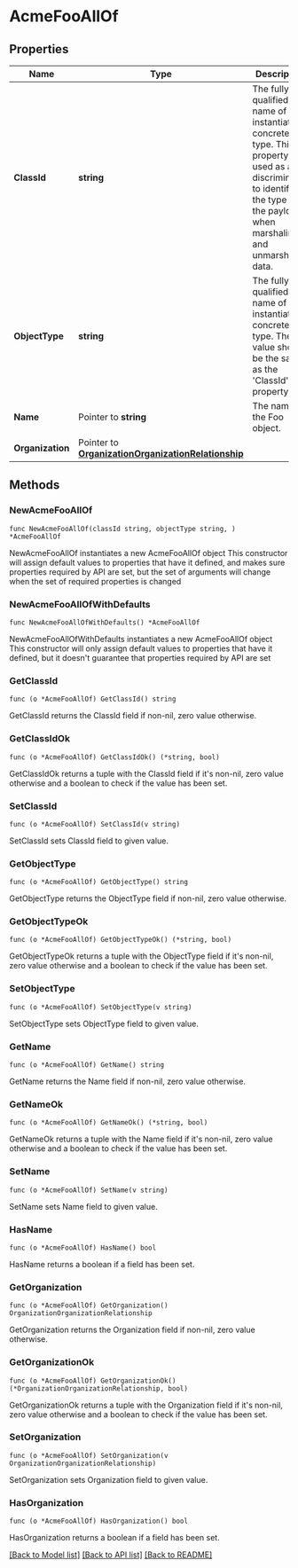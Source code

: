 # AcmeFooAllOf

## Properties

Name | Type | Description | Notes
------------ | ------------- | ------------- | -------------
**ClassId** | **string** | The fully-qualified name of the instantiated, concrete type. This property is used as a discriminator to identify the type of the payload when marshaling and unmarshaling data. | [default to "acme.Foo"]
**ObjectType** | **string** | The fully-qualified name of the instantiated, concrete type. The value should be the same as the &#39;ClassId&#39; property. | [default to "acme.Foo"]
**Name** | Pointer to **string** | The name of the Foo object. | [optional] 
**Organization** | Pointer to [**OrganizationOrganizationRelationship**](OrganizationOrganizationRelationship.md) |  | [optional] 

## Methods

### NewAcmeFooAllOf

`func NewAcmeFooAllOf(classId string, objectType string, ) *AcmeFooAllOf`

NewAcmeFooAllOf instantiates a new AcmeFooAllOf object
This constructor will assign default values to properties that have it defined,
and makes sure properties required by API are set, but the set of arguments
will change when the set of required properties is changed

### NewAcmeFooAllOfWithDefaults

`func NewAcmeFooAllOfWithDefaults() *AcmeFooAllOf`

NewAcmeFooAllOfWithDefaults instantiates a new AcmeFooAllOf object
This constructor will only assign default values to properties that have it defined,
but it doesn't guarantee that properties required by API are set

### GetClassId

`func (o *AcmeFooAllOf) GetClassId() string`

GetClassId returns the ClassId field if non-nil, zero value otherwise.

### GetClassIdOk

`func (o *AcmeFooAllOf) GetClassIdOk() (*string, bool)`

GetClassIdOk returns a tuple with the ClassId field if it's non-nil, zero value otherwise
and a boolean to check if the value has been set.

### SetClassId

`func (o *AcmeFooAllOf) SetClassId(v string)`

SetClassId sets ClassId field to given value.


### GetObjectType

`func (o *AcmeFooAllOf) GetObjectType() string`

GetObjectType returns the ObjectType field if non-nil, zero value otherwise.

### GetObjectTypeOk

`func (o *AcmeFooAllOf) GetObjectTypeOk() (*string, bool)`

GetObjectTypeOk returns a tuple with the ObjectType field if it's non-nil, zero value otherwise
and a boolean to check if the value has been set.

### SetObjectType

`func (o *AcmeFooAllOf) SetObjectType(v string)`

SetObjectType sets ObjectType field to given value.


### GetName

`func (o *AcmeFooAllOf) GetName() string`

GetName returns the Name field if non-nil, zero value otherwise.

### GetNameOk

`func (o *AcmeFooAllOf) GetNameOk() (*string, bool)`

GetNameOk returns a tuple with the Name field if it's non-nil, zero value otherwise
and a boolean to check if the value has been set.

### SetName

`func (o *AcmeFooAllOf) SetName(v string)`

SetName sets Name field to given value.

### HasName

`func (o *AcmeFooAllOf) HasName() bool`

HasName returns a boolean if a field has been set.

### GetOrganization

`func (o *AcmeFooAllOf) GetOrganization() OrganizationOrganizationRelationship`

GetOrganization returns the Organization field if non-nil, zero value otherwise.

### GetOrganizationOk

`func (o *AcmeFooAllOf) GetOrganizationOk() (*OrganizationOrganizationRelationship, bool)`

GetOrganizationOk returns a tuple with the Organization field if it's non-nil, zero value otherwise
and a boolean to check if the value has been set.

### SetOrganization

`func (o *AcmeFooAllOf) SetOrganization(v OrganizationOrganizationRelationship)`

SetOrganization sets Organization field to given value.

### HasOrganization

`func (o *AcmeFooAllOf) HasOrganization() bool`

HasOrganization returns a boolean if a field has been set.


[[Back to Model list]](../README.md#documentation-for-models) [[Back to API list]](../README.md#documentation-for-api-endpoints) [[Back to README]](../README.md)


